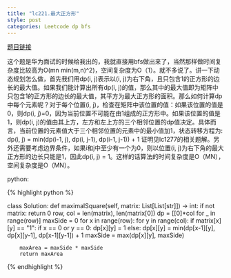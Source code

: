 ```yaml
---
title: "lc221.最大正方形"
style: post
categories: Leetcode dp bfs
---
```


[题目链接](https://leetcode-cn.com/problems/maximal-square/)

这个题是华为面试的时候给我出的，我就直接用bfs做出来了，当然那样做时间复杂度比较高为O(mn min(m,n)^2)，空间复杂度为O（1）。就不多说了。讲一下动态规划怎么做，首先我们用dp(i, j)表示以(i, j)为右下角，且只包含1的正方形的边长的最大值。如果我们能计算出所有dp(i, j)的值，那么其中的最大值即为矩阵中只包含1的正方形的边长的最大值，其平方为最大正方形的面积。那么如何计算dp中每个元素呢？对于每个位置(i, j)，检查在矩阵中该位置的值：如果该位置的值是0，则dp(i, j)=0，因为当前位置不可能在由1组成的正方形中。如果该位置的值是1，则dp(i, j)的值由其上方，左方和左上方的三个相邻位置的dp值决定。具体而言，当前位置的元素值大于三个相邻位置的元素中的最小值加1，状态转移方程为: dp(i, j) = min(dp(i-1, j), dp(i, j-1), dp(i-1, j-1)) + 1 证明见lc1277的相关题解。另外还需要考虑边界条件，如果i和j中至少有一个为0，则以位置(i, j)为右下角的最大正方形的边长只能是1，因此dp(i, j) = 1。这样的话算法的时间复杂度是O（MN），空间复杂度是O（MN）。

python:

{% highlight python %}

class Solution:
    def maximalSquare(self, matrix: List[List[str]]) -> int:
        if not matrix:
            return 0
        row, col = len(matrix), len(matrix[0])
        dp = [[0]*col for _ in range(row)]
        maxSide = 0
        for x in range(row):
            for y in range(col):
                if matrix[x][y] == "1":
                    if x == 0 or y == 0:
                        dp[x][y] = 1
                    else:
                        dp[x][y] = min(dp[x-1][y], dp[x][y-1], dp[x-1][y-1]) + 1
                    maxSide = max(dp[x][y], maxSide)
        
        maxArea = maxSide * maxSide
        return maxArea

{% endhighlight %}
